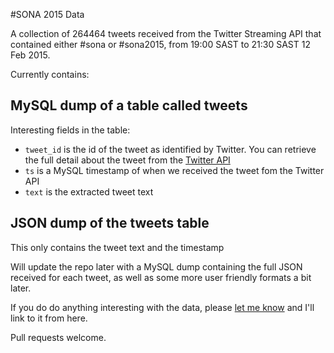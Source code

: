#SONA 2015 Data

A collection of 264464 tweets received from the Twitter Streaming API that contained either \#sona or \#sona2015, from 19:00 SAST to 21:30 SAST 12 Feb 2015.

Currently contains:

## MySQL dump of a table called tweets

Interesting fields in the table:

- ```tweet_id``` is the id of the tweet as identified by Twitter.   You can retrieve the full detail about the tweet from the [Twitter API](https://dev.twitter.com/rest/reference/get/statuses/show/%3Aid)
- ```ts``` is a MySQL timestamp of when we received the tweet fom the Twitter API
- ```text``` is the extracted tweet text

## JSON dump of the tweets table

This only contains the tweet text and the timestamp

Will update the repo later with a MySQL dump containing the full JSON received for each tweet, as well as some more user friendly formats a bit later.

If you do do anything interesting with the data, please [let me know](https://twitter.com/allankent) and I'll link to it from here.

Pull requests welcome.